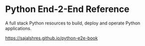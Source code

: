 # Python End-2-End Reference

A full stack Python resources to build, deploy and operate Python applications.

https://sajalshres.github.io/python-e2e-book
